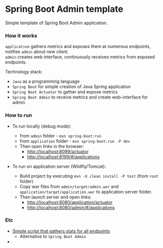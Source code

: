 # Spring Boot Admin template 
Simple template of Spring Boot Admin application.

### How it works
`application` gathers metrics and exposes them at numerous endpoints, notifies `admin` about new client.  
`admin` creates web interface, continuously receives metrics from exposed endpoints.

Technology stack: 
* `Java` as a programming language
* `Spring Boot` for simple creation of Java Spring application
* `Spring Boot Actuator` to gather and expose metrics
* `Spring Boot Admin` to receive metrics and create web-interface for admin

### How to run
* To run locally (debug mode):
    * from `admin` folder - `mvn spring-boot:run`
    * from `application` folder - `mvn spring-boot:run -P dev`  
    * Then open links in the browser:
        * [http://localhost:8099/actuator](http://localhost:8099/actuator)
        * [http://localhost:8199/#/applications](http://localhost:8199/#/applications)

* To run on application server (Wildfly/Tomcat):
    * Build project by executing `mvn -U clean install -P test` (from `root` folder)  
    * Copy war files from `admin/target/admin.war` and `application/target/application.war` to application server folder.   
    * Then launch server and open links:
        * [http://localhost:8080/application/actuator](http://localhost:8080/application/actuator)
        * [http://localhost:8080/admin/#/applications](http://localhost:8080/admin/#/applications)

### Etc
* [Simple script that gathers stats for all endpoints](endpoints-stats.js)
    * Alternative to `Spring Boot Admin`
* 
